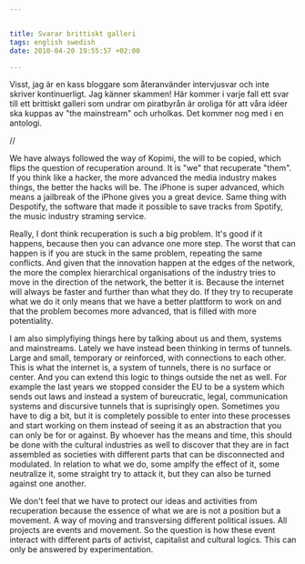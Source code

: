```yaml
--- 


title: Svarar brittiskt galleri 
tags: english swedish 
date: 2010-04-20 19:55:57 +02:00 

---
```


Visst, jag är en kass bloggare som återanvänder intervjusvar och inte skriver kontinuerligt. Jag känner skammen! Här kommer i varje fall ett svar till ett brittiskt galleri som undrar om piratbyrån är oroliga för att våra idéer ska kuppas av "the mainstream" och urholkas. Det kommer nog med i en antologi.

//

We have always followed the way of Kopimi, the will to be copied, which flips the question of recuperation around. It is "we" that recuperate "them". If you think like a hacker, the more advanced the media industry makes things, the better the hacks will be. The iPhone is super advanced, which means a jailbreak of the iPhone gives you a great device. Same thing with Despotify, the software that made it possible to save tracks from Spotify, the music industry straming service.

Really, I dont think recuperation is such a big problem. It's good if it happens, because then you can advance one more step. The worst that can happen is if you are stuck in the same problem, repeating the same conflicts. And given that the innovation happen at the edges of the network, the more the complex hierarchical organisations of the industry tries to move in the direction of the network, the better it is. Because the internet will always be faster and further than what they do. If they try to recuperate what we do it only means that we have a better plattform to work on and that the problem becomes more advanced, that is filled with more potentiality.

I am also simplyfiying things here by talking about us and them, systems and mainstreams. Lately we have instead been thinking in terms of tunnels. Large and small, temporary or reinforced, with connections to each other. This is what the internet is, a system of tunnels, there is no surface or center. And you can extend this logic to things outside the net as well. For example the last years we stopped consider the EU to be a system which sends out laws and instead a system of bureucratic, legal, communication systems and discursive tunnels that is suprisingly open. Sometimes you have to dig a bit, but it is completely possible to enter into these processes and start working on them instead of seeing it as an abstraction that you can only be for or against. By whoever has the means and time, this should be done with the cultural industries as well to discover that they are in fact assembled as societies with different parts that can be disconnected and modulated. In relation to what we do, some amplfy the effect of it, some neutralize it, some straight try to attack it, but they can also be turned against one another.

We don't feel that we have to protect our ideas and activities from recuperation because the essence of what we are is not a position but a movement. A way of moving and transversing different political issues. All projects are events and movement. So the question is how these event interact with different parts of activist, capitalist and cultural logics. This can only be answered by experimentation.


